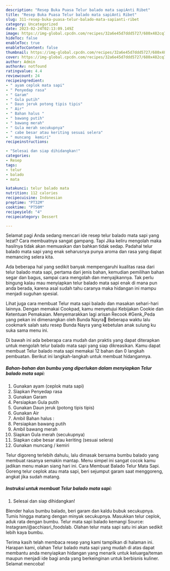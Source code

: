 ```yaml
---
description: "Resep Buka Puasa Telur balado mata sapiAnti Ribet"
title: "Resep Buka Puasa Telur balado mata sapiAnti Ribet"
slug: 311-resep-buka-puasa-telur-balado-mata-sapianti-ribet
category: Uncategorized
date: 2023-02-24T02:13:09.149Z
image: https://img-global.cpcdn.com/recipes/32a6e45d7ddd5727/680x482cq70/telur-balado-mata-sapi-foto-resep-utama.jpg
hideToc: false
enableToc: true
enableTocContent: false
thumbnail: https://img-global.cpcdn.com/recipes/32a6e45d7ddd5727/680x482cq70/telur-balado-mata-sapi-foto-resep-utama.jpg
cover: https://img-global.cpcdn.com/recipes/32a6e45d7ddd5727/680x482cq70/telur-balado-mata-sapi-foto-resep-utama.jpg
author: Admin
authorAv: notfound
ratingvalue: 4.4
reviewcount: 24
recipeingredient:
- " ayam ceplok mata sapi"
- " Penyedap rasa"
- " Garam"
- " Gula putih"
- " Daun jeruk potong tipis tipis"
- " Air"
- " Bahan halus "
- " bawang putih"
- " bawang merah"
- " Gula merah secukupnya"
- " cabe besar atau keriting sesuai selera"
- " muncang  kemiri"
recipeinstructions:

- "Selesai dan siap dihidangkan!"
categories:
- Resep
tags:
- telur
- balado
- mata

katakunci: telur balado mata 
nutrition: 112 calories
recipecuisine: Indonesian
preptime: "PT32M"
cooktime: "PT50M"
recipeyield: "4"
recipecategory: Dessert

---
```



Selamat pagi Anda sedang mencari ide resep telur balado mata sapi yang lezat? Cara membuatnya sangat gampang. Tapi Jika keliru mengolah maka hasilnya tidak akan memuaskan dan bahkan tidak sedap. Padahal telur balado mata sapi yang enak seharusnya punya aroma dan rasa yang dapat memancing selera kita.


Ada beberapa hal yang sedikit banyak mempengaruhi kualitas rasa dari telur balado mata sapi, pertama dari jenis bahan, kemudian pemilihan bahan segar dan bagus, sampai cara mengolah dan menyajikannya. Tak perlu bingung kalau mau menyiapkan telur balado mata sapi enak di mana pun anda berada, karena asal sudah tahu caranya maka hidangan ini mampu menjadi suguhan spesial.

Lihat juga cara membuat Telur mata sapi balado dan masakan sehari-hari lainnya. Dengan memakai Cookpad, kamu menyetujui Kebijakan Cookie dan Ketentuan Pemakaian. Menyemarakkan lagi arisan Recook #Genk_Peda yang pekan ini dimenangkan oleh Bunda Nayra👏 Beberapa waktu lalu cookmark salah satu resep Bunda Nayra yang kebetulan anak sulung ku suka sama menu ini.


Di bawah ini ada beberapa cara mudah dan praktis yang dapat diterapkan untuk mengolah telur balado mata sapi yang siap dikreasikan. Kamu dapat membuat Telur balado mata sapi memakai 12 bahan dan 0 langkah pembuatan. Berikut ini langkah-langkah untuk membuat hidangannya.

<!--inarticleads1-->

##### Bahan-bahan dan bumbu yang diperlukan dalam menyiapkan Telur balado mata sapi:

1. Gunakan  ayam (ceplok mata sapi)
1. Siapkan  Penyedap rasa
1. Gunakan  Garam
1. Persiapkan  Gula putih
1. Gunakan  Daun jeruk (potong tipis tipis)
1. Gunakan  Air
1. Ambil  Bahan halus :
1. Persiapkan  bawang putih
1. Ambil  bawang merah
1. Siapkan  Gula merah (secukupnya)
1. Siapkan  cabe besar atau keriting (sesuai selera)
1. Gunakan  muncang / kemiri


Telur digoreng terlebih dahulu, lalu dimasak bersama bumbu balado yang membuat rasanya semakin mantap. Menu simpel ini sangat cocok kamu jadikan menu makan siang hari ini. Cara Membuat Balado Telur Mata Sapi. Goreng telur ceplok atau mata sapi, beri sejumput garam saat menggoreng, angkat jika sudah matang. 

<!--inarticleads2-->

##### Instruksi untuk membuat Telur balado mata sapi:


1. Selesai dan siap dihidangkan!

Blender halus bumbu balado, beri garam dan kaldu bubuk secukupnya. Tumis hingga matang dengan minyak secukupnya. Masukkan telur ceplok, aduk rata dengan bumbu. Telur mata sapi balado kemangi Source: Instagram/@acchiasri_foodslab. Olahan telur mata sapi satu ini akan sedikit lebih kaya bumbu. 

Terima kasih telah membaca resep yang kami tampilkan di halaman ini. Harapan kami, olahan Telur balado mata sapi yang mudah di atas dapat membantu anda menyiapkan hidangan yang menarik untuk keluarga/teman maupun menjadi ide bagi anda yang berkeinginan untuk berbisnis kuliner. Selamat mencoba!
